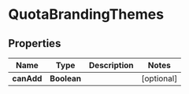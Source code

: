 

# QuotaBrandingThemes


## Properties

| Name | Type | Description | Notes |
|------------ | ------------- | ------------- | -------------|
|**canAdd** | **Boolean** |  |  [optional] |



